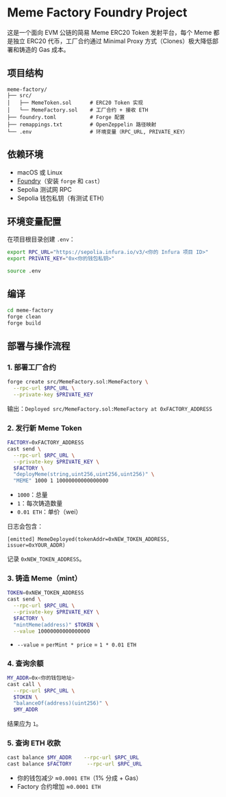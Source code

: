 # Meme Factory Foundry Project

这是一个面向 EVM 公链的简易 Meme ERC20 Token 发射平台，每个 Meme 都是独立 ERC20 代币，工厂合约通过 Minimal Proxy 方式（Clones）极大降低部署和铸造的 Gas 成本。

## 项目结构

```
meme-factory/
├── src/
│   ├── MemeToken.sol      # ERC20 Token 实现
│   └── MemeFactory.sol    # 工厂合约 + 接收 ETH
├── foundry.toml           # Forge 配置
├── remappings.txt         # OpenZeppelin 路径映射
└── .env                   # 环境变量（RPC_URL, PRIVATE_KEY）
```

## 依赖环境

* macOS 或 Linux
* [Foundry](https://github.com/foundry-rs/foundry)（安装 `forge` 和 `cast`）
* Sepolia 测试网 RPC
* Sepolia 钱包私钥（有测试 ETH）

## 环境变量配置

在项目根目录创建 `.env`：

```bash
export RPC_URL="https://sepolia.infura.io/v3/<你的 Infura 项目 ID>"
export PRIVATE_KEY="0x<你的钱包私钥>"
```
```bash
source .env
```

## 编译

```bash
cd meme-factory
forge clean
forge build
```

## 部署与操作流程

### 1. 部署工厂合约

```bash
forge create src/MemeFactory.sol:MemeFactory \
  --rpc-url $RPC_URL \
  --private-key $PRIVATE_KEY
```

输出：`Deployed src/MemeFactory.sol:MemeFactory at 0xFACTORY_ADDRESS`

### 2. 发行新 Meme Token

```bash
FACTORY=0xFACTORY_ADDRESS
cast send \
  --rpc-url $RPC_URL \
  --private-key $PRIVATE_KEY \
  $FACTORY \
  "deployMeme(string,uint256,uint256,uint256)" \
  "MEME" 1000 1 10000000000000000
```

* `1000`：总量
* `1`：每次铸造数量
* `0.01 ETH`：单价（wei）

日志会包含：

```
[emitted] MemeDeployed(tokenAddr=0xNEW_TOKEN_ADDRESS, issuer=0xYOUR_ADDR)
```

记录 `0xNEW_TOKEN_ADDRESS`。

### 3. 铸造 Meme（mint）

```bash
TOKEN=0xNEW_TOKEN_ADDRESS
cast send \
  --rpc-url $RPC_URL \
  --private-key $PRIVATE_KEY \
  $FACTORY \
  "mintMeme(address)" $TOKEN \
  --value 10000000000000000
```

* `--value` = `perMint * price` = `1 * 0.01 ETH`

### 4. 查询余额

```bash
MY_ADDR=0x<你的钱包地址>
cast call \
  --rpc-url $RPC_URL \
  $TOKEN \
  "balanceOf(address)(uint256)" \
  $MY_ADDR
```

结果应为 `1`。

### 5. 查询 ETH 收款

```bash
cast balance $MY_ADDR    --rpc-url $RPC_URL
cast balance $FACTORY     --rpc-url $RPC_URL
```

* 你的钱包减少 ≈`0.0001 ETH`（1% 分成 + Gas）
* Factory 合约增加 ≈`0.0001 ETH`
